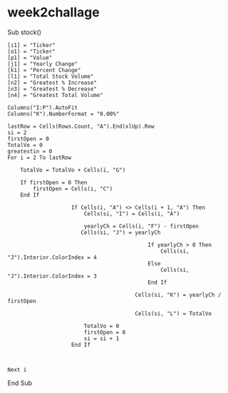 # week2challage

Sub stock()
    
    [i1] = "Ticker"
    [o1] = "Ticker"
    [p1] = "Value"
    [j1] = "Yearly Change"
    [k1] = "Percent Change"
    [l1] = "Total Stock Volume"
    [n2] = "Greatest % Increase"
    [n3] = "Greatest % Decrease"
    [n4] = "Greatest Total Volume"
    
    Columns("I:P").AutoFit
    Columns("K").NumberFormat = "0.00%"
    
    lastRow = Cells(Rows.Count, "A").End(xlUp).Row
    si = 2
    firstOpen = 0
    TotalVo = 0
    greatestin = 0
    For i = 2 To lastRow
    
        TotalVo = TotalVo + Cells(i, "G")
        
        If firstOpen = 0 Then
            firstOpen = Cells(i, "C")
        End If
            
                        If Cells(i, "A") <> Cells(i + 1, "A") Then
                            Cells(si, "I") = Cells(i, "A")
                            
                            yearlyCh = Cells(i, "F") - firstOpen
                           Cells(si, "J") = yearlyCh
                            
                                                If yearlyCh > 0 Then
                                                    Cells(si, "J").Interior.ColorIndex = 4
                                                Else
                                                    Cells(si, "J").Interior.ColorIndex = 3
                                                End If
                                                
                                            Cells(si, "K") = yearlyCh / firstOpen
                                                
                                            Cells(si, "L") = TotalVo
                                
                            TotalVo = 0
                            firstOpen = 0
                            si = si + 1
                        End If
            
       
    
    Next i
    
End Sub

